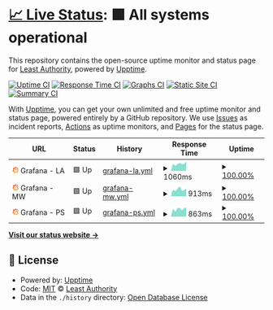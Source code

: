 # [📈 Live Status](https://LeastAuthority.github.io/infrastructure-upptime): <!--live status--> **🟩 All systems operational**

This repository contains the open-source uptime monitor and status page for [Least Authority](https://leastauthority.com/), powered by [Upptime](https://github.com/upptime/upptime).

[![Uptime CI](https://github.com/LeastAuthority/infrastructure-upptime/workflows/Uptime%20CI/badge.svg)](https://github.com/LeastAuthority/infrastructure-upptime/actions?query=workflow%3A%22Uptime+CI%22)
[![Response Time CI](https://github.com/LeastAuthority/infrastructure-upptime/workflows/Response%20Time%20CI/badge.svg)](https://github.com/LeastAuthority/infrastructure-upptime/actions?query=workflow%3A%22Response+Time+CI%22)
[![Graphs CI](https://github.com/LeastAuthority/infrastructure-upptime/workflows/Graphs%20CI/badge.svg)](https://github.com/LeastAuthority/infrastructure-upptime/actions?query=workflow%3A%22Graphs+CI%22)
[![Static Site CI](https://github.com/LeastAuthority/infrastructure-upptime/workflows/Static%20Site%20CI/badge.svg)](https://github.com/LeastAuthority/infrastructure-upptime/actions?query=workflow%3A%22Static+Site+CI%22)
[![Summary CI](https://github.com/LeastAuthority/infrastructure-upptime/workflows/Summary%20CI/badge.svg)](https://github.com/LeastAuthority/infrastructure-upptime/actions?query=workflow%3A%22Summary+CI%22)

With [Upptime](https://upptime.js.org), you can get your own unlimited and free uptime monitor and status page, powered entirely by a GitHub repository. We use [Issues](https://github.com/LeastAuthority/infrastructure-upptime/issues) as incident reports, [Actions](https://github.com/LeastAuthority/infrastructure-upptime/actions) as uptime monitors, and [Pages](https://LeastAuthority.github.io/infrastructure-upptime) for the status page.

<!--start: status pages-->
<!-- This summary is generated by Upptime (https://github.com/upptime/upptime) -->
<!-- Do not edit this manually, your changes will be overwritten -->
<!-- prettier-ignore -->
| URL | Status | History | Response Time | Uptime |
| --- | ------ | ------- | ------------- | ------ |
| <img alt="" src="https://raw.githubusercontent.com/LeastAuthority/infrastructure-upptime/master/assets/grafana-icon.png" height="13"> Grafana - LA | 🟩 Up | [grafana-la.yml](https://github.com/LeastAuthority/infrastructure-upptime/commits/HEAD/history/grafana-la.yml) | <details><summary><img alt="Response time graph" src="./graphs/grafana-la/response-time-week.png" height="20"> 1060ms</summary><br><a href="https://LeastAuthority.github.io/infrastructure-upptime/history/grafana-la"><img alt="Response time 859" src="https://img.shields.io/endpoint?url=https%3A%2F%2Fraw.githubusercontent.com%2FLeastAuthority%2Finfrastructure-upptime%2FHEAD%2Fapi%2Fgrafana-la%2Fresponse-time.json"></a><br><a href="https://LeastAuthority.github.io/infrastructure-upptime/history/grafana-la"><img alt="24-hour response time 758" src="https://img.shields.io/endpoint?url=https%3A%2F%2Fraw.githubusercontent.com%2FLeastAuthority%2Finfrastructure-upptime%2FHEAD%2Fapi%2Fgrafana-la%2Fresponse-time-day.json"></a><br><a href="https://LeastAuthority.github.io/infrastructure-upptime/history/grafana-la"><img alt="7-day response time 1060" src="https://img.shields.io/endpoint?url=https%3A%2F%2Fraw.githubusercontent.com%2FLeastAuthority%2Finfrastructure-upptime%2FHEAD%2Fapi%2Fgrafana-la%2Fresponse-time-week.json"></a><br><a href="https://LeastAuthority.github.io/infrastructure-upptime/history/grafana-la"><img alt="30-day response time 1042" src="https://img.shields.io/endpoint?url=https%3A%2F%2Fraw.githubusercontent.com%2FLeastAuthority%2Finfrastructure-upptime%2FHEAD%2Fapi%2Fgrafana-la%2Fresponse-time-month.json"></a><br><a href="https://LeastAuthority.github.io/infrastructure-upptime/history/grafana-la"><img alt="1-year response time 919" src="https://img.shields.io/endpoint?url=https%3A%2F%2Fraw.githubusercontent.com%2FLeastAuthority%2Finfrastructure-upptime%2FHEAD%2Fapi%2Fgrafana-la%2Fresponse-time-year.json"></a></details> | <details><summary><a href="https://LeastAuthority.github.io/infrastructure-upptime/history/grafana-la">100.00%</a></summary><a href="https://LeastAuthority.github.io/infrastructure-upptime/history/grafana-la"><img alt="All-time uptime 99.51%" src="https://img.shields.io/endpoint?url=https%3A%2F%2Fraw.githubusercontent.com%2FLeastAuthority%2Finfrastructure-upptime%2FHEAD%2Fapi%2Fgrafana-la%2Fuptime.json"></a><br><a href="https://LeastAuthority.github.io/infrastructure-upptime/history/grafana-la"><img alt="24-hour uptime 100.00%" src="https://img.shields.io/endpoint?url=https%3A%2F%2Fraw.githubusercontent.com%2FLeastAuthority%2Finfrastructure-upptime%2FHEAD%2Fapi%2Fgrafana-la%2Fuptime-day.json"></a><br><a href="https://LeastAuthority.github.io/infrastructure-upptime/history/grafana-la"><img alt="7-day uptime 100.00%" src="https://img.shields.io/endpoint?url=https%3A%2F%2Fraw.githubusercontent.com%2FLeastAuthority%2Finfrastructure-upptime%2FHEAD%2Fapi%2Fgrafana-la%2Fuptime-week.json"></a><br><a href="https://LeastAuthority.github.io/infrastructure-upptime/history/grafana-la"><img alt="30-day uptime 100.00%" src="https://img.shields.io/endpoint?url=https%3A%2F%2Fraw.githubusercontent.com%2FLeastAuthority%2Finfrastructure-upptime%2FHEAD%2Fapi%2Fgrafana-la%2Fuptime-month.json"></a><br><a href="https://LeastAuthority.github.io/infrastructure-upptime/history/grafana-la"><img alt="1-year uptime 99.97%" src="https://img.shields.io/endpoint?url=https%3A%2F%2Fraw.githubusercontent.com%2FLeastAuthority%2Finfrastructure-upptime%2FHEAD%2Fapi%2Fgrafana-la%2Fuptime-year.json"></a></details>
| <img alt="" src="https://raw.githubusercontent.com/LeastAuthority/infrastructure-upptime/master/assets/grafana-icon.png" height="13"> Grafana - MW | 🟩 Up | [grafana-mw.yml](https://github.com/LeastAuthority/infrastructure-upptime/commits/HEAD/history/grafana-mw.yml) | <details><summary><img alt="Response time graph" src="./graphs/grafana-mw/response-time-week.png" height="20"> 913ms</summary><br><a href="https://LeastAuthority.github.io/infrastructure-upptime/history/grafana-mw"><img alt="Response time 763" src="https://img.shields.io/endpoint?url=https%3A%2F%2Fraw.githubusercontent.com%2FLeastAuthority%2Finfrastructure-upptime%2FHEAD%2Fapi%2Fgrafana-mw%2Fresponse-time.json"></a><br><a href="https://LeastAuthority.github.io/infrastructure-upptime/history/grafana-mw"><img alt="24-hour response time 695" src="https://img.shields.io/endpoint?url=https%3A%2F%2Fraw.githubusercontent.com%2FLeastAuthority%2Finfrastructure-upptime%2FHEAD%2Fapi%2Fgrafana-mw%2Fresponse-time-day.json"></a><br><a href="https://LeastAuthority.github.io/infrastructure-upptime/history/grafana-mw"><img alt="7-day response time 913" src="https://img.shields.io/endpoint?url=https%3A%2F%2Fraw.githubusercontent.com%2FLeastAuthority%2Finfrastructure-upptime%2FHEAD%2Fapi%2Fgrafana-mw%2Fresponse-time-week.json"></a><br><a href="https://LeastAuthority.github.io/infrastructure-upptime/history/grafana-mw"><img alt="30-day response time 923" src="https://img.shields.io/endpoint?url=https%3A%2F%2Fraw.githubusercontent.com%2FLeastAuthority%2Finfrastructure-upptime%2FHEAD%2Fapi%2Fgrafana-mw%2Fresponse-time-month.json"></a><br><a href="https://LeastAuthority.github.io/infrastructure-upptime/history/grafana-mw"><img alt="1-year response time 791" src="https://img.shields.io/endpoint?url=https%3A%2F%2Fraw.githubusercontent.com%2FLeastAuthority%2Finfrastructure-upptime%2FHEAD%2Fapi%2Fgrafana-mw%2Fresponse-time-year.json"></a></details> | <details><summary><a href="https://LeastAuthority.github.io/infrastructure-upptime/history/grafana-mw">100.00%</a></summary><a href="https://LeastAuthority.github.io/infrastructure-upptime/history/grafana-mw"><img alt="All-time uptime 99.95%" src="https://img.shields.io/endpoint?url=https%3A%2F%2Fraw.githubusercontent.com%2FLeastAuthority%2Finfrastructure-upptime%2FHEAD%2Fapi%2Fgrafana-mw%2Fuptime.json"></a><br><a href="https://LeastAuthority.github.io/infrastructure-upptime/history/grafana-mw"><img alt="24-hour uptime 100.00%" src="https://img.shields.io/endpoint?url=https%3A%2F%2Fraw.githubusercontent.com%2FLeastAuthority%2Finfrastructure-upptime%2FHEAD%2Fapi%2Fgrafana-mw%2Fuptime-day.json"></a><br><a href="https://LeastAuthority.github.io/infrastructure-upptime/history/grafana-mw"><img alt="7-day uptime 100.00%" src="https://img.shields.io/endpoint?url=https%3A%2F%2Fraw.githubusercontent.com%2FLeastAuthority%2Finfrastructure-upptime%2FHEAD%2Fapi%2Fgrafana-mw%2Fuptime-week.json"></a><br><a href="https://LeastAuthority.github.io/infrastructure-upptime/history/grafana-mw"><img alt="30-day uptime 100.00%" src="https://img.shields.io/endpoint?url=https%3A%2F%2Fraw.githubusercontent.com%2FLeastAuthority%2Finfrastructure-upptime%2FHEAD%2Fapi%2Fgrafana-mw%2Fuptime-month.json"></a><br><a href="https://LeastAuthority.github.io/infrastructure-upptime/history/grafana-mw"><img alt="1-year uptime 99.92%" src="https://img.shields.io/endpoint?url=https%3A%2F%2Fraw.githubusercontent.com%2FLeastAuthority%2Finfrastructure-upptime%2FHEAD%2Fapi%2Fgrafana-mw%2Fuptime-year.json"></a></details>
| <img alt="" src="https://raw.githubusercontent.com/LeastAuthority/infrastructure-upptime/master/assets/grafana-icon.png" height="13"> Grafana - PS | 🟩 Up | [grafana-ps.yml](https://github.com/LeastAuthority/infrastructure-upptime/commits/HEAD/history/grafana-ps.yml) | <details><summary><img alt="Response time graph" src="./graphs/grafana-ps/response-time-week.png" height="20"> 863ms</summary><br><a href="https://LeastAuthority.github.io/infrastructure-upptime/history/grafana-ps"><img alt="Response time 715" src="https://img.shields.io/endpoint?url=https%3A%2F%2Fraw.githubusercontent.com%2FLeastAuthority%2Finfrastructure-upptime%2FHEAD%2Fapi%2Fgrafana-ps%2Fresponse-time.json"></a><br><a href="https://LeastAuthority.github.io/infrastructure-upptime/history/grafana-ps"><img alt="24-hour response time 695" src="https://img.shields.io/endpoint?url=https%3A%2F%2Fraw.githubusercontent.com%2FLeastAuthority%2Finfrastructure-upptime%2FHEAD%2Fapi%2Fgrafana-ps%2Fresponse-time-day.json"></a><br><a href="https://LeastAuthority.github.io/infrastructure-upptime/history/grafana-ps"><img alt="7-day response time 863" src="https://img.shields.io/endpoint?url=https%3A%2F%2Fraw.githubusercontent.com%2FLeastAuthority%2Finfrastructure-upptime%2FHEAD%2Fapi%2Fgrafana-ps%2Fresponse-time-week.json"></a><br><a href="https://LeastAuthority.github.io/infrastructure-upptime/history/grafana-ps"><img alt="30-day response time 872" src="https://img.shields.io/endpoint?url=https%3A%2F%2Fraw.githubusercontent.com%2FLeastAuthority%2Finfrastructure-upptime%2FHEAD%2Fapi%2Fgrafana-ps%2Fresponse-time-month.json"></a><br><a href="https://LeastAuthority.github.io/infrastructure-upptime/history/grafana-ps"><img alt="1-year response time 739" src="https://img.shields.io/endpoint?url=https%3A%2F%2Fraw.githubusercontent.com%2FLeastAuthority%2Finfrastructure-upptime%2FHEAD%2Fapi%2Fgrafana-ps%2Fresponse-time-year.json"></a></details> | <details><summary><a href="https://LeastAuthority.github.io/infrastructure-upptime/history/grafana-ps">100.00%</a></summary><a href="https://LeastAuthority.github.io/infrastructure-upptime/history/grafana-ps"><img alt="All-time uptime 99.94%" src="https://img.shields.io/endpoint?url=https%3A%2F%2Fraw.githubusercontent.com%2FLeastAuthority%2Finfrastructure-upptime%2FHEAD%2Fapi%2Fgrafana-ps%2Fuptime.json"></a><br><a href="https://LeastAuthority.github.io/infrastructure-upptime/history/grafana-ps"><img alt="24-hour uptime 100.00%" src="https://img.shields.io/endpoint?url=https%3A%2F%2Fraw.githubusercontent.com%2FLeastAuthority%2Finfrastructure-upptime%2FHEAD%2Fapi%2Fgrafana-ps%2Fuptime-day.json"></a><br><a href="https://LeastAuthority.github.io/infrastructure-upptime/history/grafana-ps"><img alt="7-day uptime 100.00%" src="https://img.shields.io/endpoint?url=https%3A%2F%2Fraw.githubusercontent.com%2FLeastAuthority%2Finfrastructure-upptime%2FHEAD%2Fapi%2Fgrafana-ps%2Fuptime-week.json"></a><br><a href="https://LeastAuthority.github.io/infrastructure-upptime/history/grafana-ps"><img alt="30-day uptime 100.00%" src="https://img.shields.io/endpoint?url=https%3A%2F%2Fraw.githubusercontent.com%2FLeastAuthority%2Finfrastructure-upptime%2FHEAD%2Fapi%2Fgrafana-ps%2Fuptime-month.json"></a><br><a href="https://LeastAuthority.github.io/infrastructure-upptime/history/grafana-ps"><img alt="1-year uptime 99.99%" src="https://img.shields.io/endpoint?url=https%3A%2F%2Fraw.githubusercontent.com%2FLeastAuthority%2Finfrastructure-upptime%2FHEAD%2Fapi%2Fgrafana-ps%2Fuptime-year.json"></a></details>

<!--end: status pages-->

[**Visit our status website →**](https://LeastAuthority.github.io/infrastructure-upptime)

## 📄 License

- Powered by: [Upptime](https://github.com/upptime/upptime)
- Code: [MIT](./LICENSE) © [Least Authority](https://leastauthority.com/)
- Data in the `./history` directory: [Open Database License](https://opendatacommons.org/licenses/odbl/1-0/)
